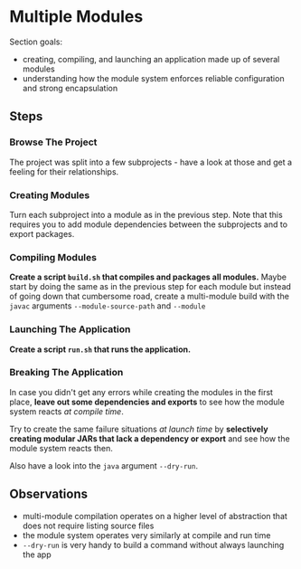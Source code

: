 # Multiple Modules

Section goals:

* creating, compiling, and launching an application made up of several modules
* understanding how the module system enforces reliable configuration and strong encapsulation


## Steps

### Browse The Project

The project was split into a few subprojects - have a look at those and get a feeling for their relationships.

### Creating Modules

Turn each subproject into a module as in the previous step.
Note that this requires you to add module dependencies between the subprojects and to export packages.

### Compiling Modules

**Create a script `build.sh` that compiles and packages all modules.**
Maybe start by doing the same as in the previous step for each module but instead of going down that cumbersome road, create a multi-module build with the `javac` arguments `--module-source-path` and `--module`

### Launching The Application

**Create a script `run.sh` that runs the application.**

### Breaking The Application

In case you didn't get any errors while creating the modules in the first place, **leave out some dependencies and exports** to see how the module system reacts _at compile time_.

Try to create the same failure situations _at launch time_ by **selectively creating modular JARs that lack a dependency or export** and see how the module system reacts then.

Also have a look into the `java` argument `--dry-run`.


## Observations

* multi-module compilation operates on a higher level of abstraction that does not require listing source files
* the module system operates very similarly at compile and run time
* `--dry-run` is very handy to build a command without always launching the app
